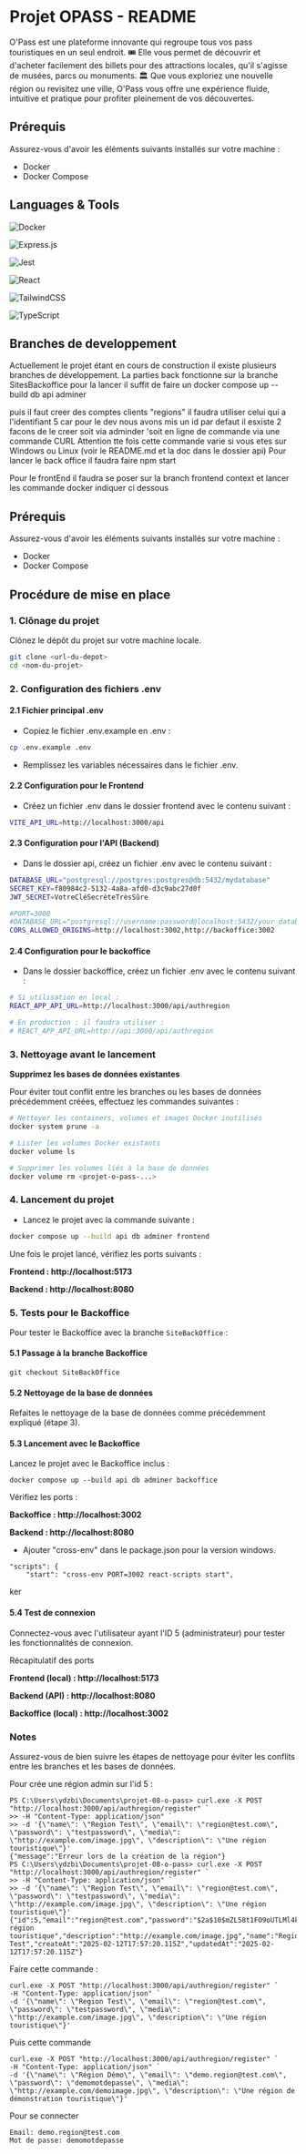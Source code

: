 # Projet OPASS - README
O'Pass est une plateforme innovante qui regroupe tous vos pass touristiques en un seul endroit. 🎟️ 
Elle vous permet de découvrir et d'acheter facilement des billets pour des attractions locales, qu'il s'agisse de musées, parcs ou monuments. 🏛️ Que vous exploriez une nouvelle région ou revisitez une ville, O'Pass vous offre une expérience fluide, intuitive et pratique pour profiter pleinement de vos découvertes. 
## Prérequis
Assurez-vous d'avoir les éléments suivants installés sur votre machine :
- Docker
- Docker Compose
## Languages & Tools
![Docker](https://img.shields.io/badge/docker-%230db7ed.svg?style=for-the-badge&logo=docker&logoColor=white)

![Express.js](https://img.shields.io/badge/express.js-%23404d59.svg?style=for-the-badge&logo=express&logoColor=%2361DAFB)

![Jest](https://img.shields.io/badge/-jest-%23C21325?style=for-the-badge&logo=jest&logoColor=white)

![React](https://img.shields.io/badge/react-%2320232a.svg?style=for-the-badge&logo=react&logoColor=%2361DAFB)

![TailwindCSS](https://img.shields.io/badge/tailwindcss-%2338B2AC.svg?style=for-the-badge&logo=tailwind-css&logoColor=white)

![TypeScript](https://img.shields.io/badge/typescript-%23007ACC.svg?style=for-the-badge&logo=typescript&logoColor=white)

## Branches de developpement

Actuellement le projet étant en cours de construction
il existe plusieurs branches de développement.
La parties back fonctionne sur la branche SitesBackoffice
pour la lancer il suffit de faire un  docker compose up --build db api adminer
 
 puis il faut creer des comptes clients "regions" il faudra utiliser celui qui a l'identifiant 5 car pour le dev nous avons mis un id par defaut 
 il esxiste 2 facons de le creer soit via adminder 'soit en ligne de commande via une commande CURL 
 Attention tte fois cette commande varie si vous etes sur Windows ou Linux (voir le README.md et la doc dans le dossier api)
 Pour lancer le back office il faudra faire npm start

 Pour le frontEnd  il faudra se poser sur la branch frontend context
 et lancer les commande docker indiquer ci dessous
 
## Prérequis
Assurez-vous d'avoir les éléments suivants installés sur votre machine :
- Docker
- Docker Compose

## Procédure de mise en place

### 1. Clônage du projet
Clônez le dépôt du projet sur votre machine locale.
```bash
git clone <url-du-depot>
cd <nom-du-projet>
```
### 2. Configuration des fichiers .env

#### 2.1 Fichier principal .env
- Copiez le fichier .env.example en .env :
```bash
cp .env.example .env
```
- Remplissez les variables nécessaires dans le fichier .env.

#### 2.2 Configuration pour le Frontend
- Créez un fichier .env dans le dossier frontend avec le contenu suivant :
```bash
VITE_API_URL=http://localhost:3000/api
```

#### 2.3 Configuration pour l'API (Backend)
- Dans le dossier api, créez un fichier .env avec le contenu suivant :

```bash
DATABASE_URL="postgresql://postgres:postgres@db:5432/mydatabase"
SECRET_KEY=f80984c2-5132-4a8a-afd0-d3c9abc27d0f
JWT_SECRET=VotreCléSecrèteTrèsSûre

#PORT=3000
#DATABASE_URL="postgresql://username:password@localhost:5432/your_database_name"
CORS_ALLOWED_ORIGINS=http://localhost:3002,http://backoffice:3002

```

#### 2.4 Configuration pour le backoffice
- Dans le dossier backoffice, créez un fichier .env avec le contenu suivant :
```bash
# Si utilisation en local :
REACT_APP_API_URL=http://localhost:3000/api/authregion

# En production : il faudra utiliser :
# REACT_APP_API_URL=http://api:3000/api/authregion
```

### 3. Nettoyage avant le lancement

<strong>Supprimez les bases de données existantes</strong>

Pour éviter tout conflit entre les branches ou les bases de données précédemment créées, effectuez les commandes suivantes :

```bash
# Nettoyer les containers, volumes et images Docker inutilisés
docker system prune -a

# Lister les volumes Docker existants
docker volume ls

# Supprimer les volumes liés à la base de données
docker volume rm <projet-o-pass-...>
```

### 4. Lancement du projet
- Lancez le projet avec la commande suivante :

```bash
docker compose up --build api db adminer frontend
```

Une fois le projet lancé, vérifiez les ports suivants :

<strong>Frontend : http://localhost:5173

Backend : http://localhost:8080</strong>

### 5. Tests pour le Backoffice

Pour tester le Backoffice avec la branche ```SiteBackOffice``` :

#### 5.1 Passage à la branche Backoffice
```
git checkout SiteBackOffice
```

#### 5.2 Nettoyage de la base de données
Refaites le nettoyage de la base de données comme précédemment expliqué (étape 3).

#### 5.3 Lancement avec le Backoffice
Lancez le projet avec le Backoffice inclus :
```
docker compose up --build api db adminer backoffice
```

Vérifiez les ports :

<strong>Backoffice : http://localhost:3002

Backend : http://localhost:8080</strong>

+ Ajouter "cross-env" dans le package.json pour la version windows.

```
"scripts": {
    "start": "cross-env PORT=3002 react-scripts start",
```
ker
#### 5.4 Test de connexion

Connectez-vous avec l'utilisateur ayant l'ID 5 (administrateur) pour tester les fonctionnalités de connexion.

Récapitulatif des ports

<strong>Frontend (local) : http://localhost:5173

Backend (API) : http://localhost:8080

Backoffice (local) : http://localhost:3002</strong>

### Notes

Assurez-vous de bien suivre les étapes de nettoyage pour éviter les conflits entre les branches et les bases de données.

Pour crée une région admin sur l'id 5 :
```
PS C:\Users\ydzbi\Documents\projet-08-o-pass> curl.exe -X POST "http://localhost:3000/api/authregion/register" `
>> -H "Content-Type: application/json" `
>> -d '{\"name\": \"Region Test\", \"email\": \"region@test.com\", \"password\": \"testpassword\", \"media\": \"http://example.com/image.jpg\", \"description\": \"Une région touristique\"}'
{"message":"Erreur lors de la création de la région"}
PS C:\Users\ydzbi\Documents\projet-08-o-pass> curl.exe -X POST "http://localhost:3000/api/authregion/register" `
>> -H "Content-Type: application/json" `
>> -d '{\"name\": \"Region Test\", \"email\": \"region@test.com\", \"password\": \"testpassword\", \"media\": \"http://example.com/image.jpg\", \"description\": \"Une région touristique\"}'
{"id":5,"email":"region@test.com","password":"$2a$10$mZL58t1FO9oUTLMl4kO9nOJdLpMEvn7vwe3mtJ/rgk8r7I2GNDMZi","media":"Une région touristique","description":"http://example.com/image.jpg","name":"Region Test","createAt":"2025-02-12T17:57:20.115Z","updatedAt":"2025-02-12T17:57:20.115Z"}
```

Faire cette commande :

```
curl.exe -X POST "http://localhost:3000/api/authregion/register" `
-H "Content-Type: application/json" `
-d '{\"name\": \"Region Test\", \"email\": \"region@test.com\", \"password\": \"testpassword\", \"media\": \"http://example.com/image.jpg\", \"description\": \"Une région touristique\"}'
```

Puis cette commande
```
curl.exe -X POST "http://localhost:3000/api/authregion/register" `
-H "Content-Type: application/json" `
-d '{\"name\": \"Région Démo\", \"email\": \"demo.region@test.com\", \"password\": \"demomotdepasse\", \"media\": \"http://example.com/demoimage.jpg\", \"description\": \"Une région de démonstration touristique\"}'
```

Pour se connecter
```
Email: demo.region@test.com
Mot de passe: demomotdepasse
```